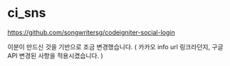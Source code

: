 # ci_sns


https://github.com/songwritersg/codeigniter-social-login



이분이 만드신 것을 기반으로 조금 변경했습니다.
( 카카오 info url 링크라던지, 구글 API 변경된 사항을 적용시켰습니다. )
